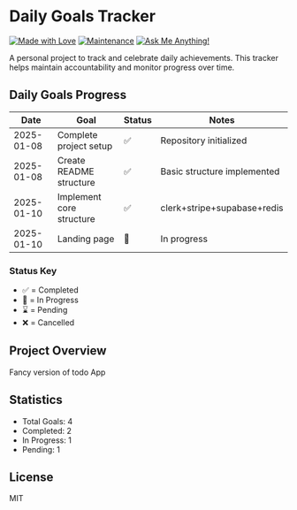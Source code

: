 # Daily Goals Tracker

[![Made with Love](https://img.shields.io/badge/Made%20with-Passion-hs77we9.svg)](/)
[![Maintenance](https://img.shields.io/badge/Maintained%3F-yes-green.svg)](/)
[![Ask Me Anything!](https://img.shields.io/badge/Ask%20me-anything-1abc9c.svg)](/)

A personal project to track and celebrate daily achievements. This tracker helps maintain accountability and monitor progress over time.

## Daily Goals Progress

| Date | Goal | Status | Notes |
|------|------|--------|-------|
| 2025-01-08 | Complete project setup | :white_check_mark: | Repository initialized |
| 2025-01-08 | Create README structure | :white_check_mark: | Basic structure implemented |
| 2025-01-10 | Implement core structure | :white_check_mark: | clerk+stripe+supabase+redis |
| 2025-01-10 | Landing page | :construction: | In progress |

### Status Key
- :white_check_mark: = Completed
- :construction: = In Progress
- :hourglass: = Pending
- :x: = Cancelled

## Project Overview
Fancy version of todo App

## Statistics

- Total Goals: 4
- Completed: 2
- In Progress: 1
- Pending: 1

## License
MIT
